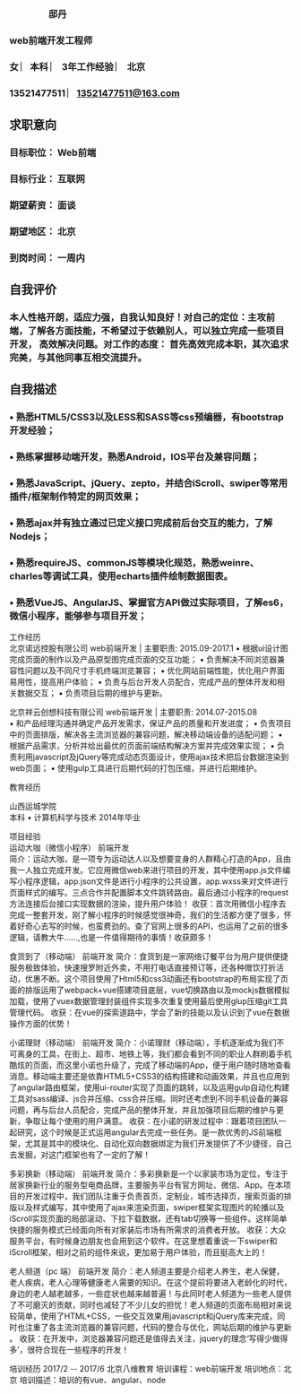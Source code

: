 

###			                    邸丹  　　　
###	                               web前端开发工程师  　　　　　　 
###				女  ︳本科 ︳ 3年工作经验  ︳ 北京  　　　　　　　　　　　　　　　　　 
###			       13521477511 ︳13521477511@163.com  　　　　　　　　　　　　　　　　

 
##	求职意向
###	目标职位：	Web前端
###	目标行业：	互联网
###	期望薪资：	面谈
###	期望地区：	北京
###	到岗时间：	一周内


##  	自我评价
###	本人性格开朗，适应力强，自我认知良好！对自己的定位：主攻前端，了解各方面技能，不希望过于依赖别人，可以独立完成一些项目开发，	      高效解决问题。对工作的态度： 首先高效完成本职，其次追求完美，与其他同事互相交流提升。

##      自我描述  
###     ▪ 熟悉HTML5/CSS3以及LESS和SASS等css预编器，有bootstrap开发经验； 
###     ▪ 熟练掌握移动端开发，熟悉Android，IOS平台及兼容问题；
###     ▪ 熟悉JavaScript、jQuery、zepto，并结合iScroll、swiper等常用插件/框架制作特定的网页效果； 
###     ▪ 熟悉ajax并有独立通过已定义接口完成前后台交互的能力，了解 Nodejs；  
###     ▪ 熟悉requireJS、commonJS等模块化规范，熟悉weinre、charles等调试工具，使用echarts插件绘制数据图表。
###     ▪ 熟悉VueJS、AngularJS、掌握官方API做过实际项目，了解es6，微信小程序，能够参与项目开发； 

	     
  工作经历   
北京诺远控股有限公司
web前端开发 | 主要职责:  	2015.09-2017.1
▪ 根据ui设计图完成页面的制作以及产品原型图完成页面的交互功能； 
▪ 负责解决不同浏览器兼容性问题以及不同尺寸手机终端浏览兼容； 
▪ 优化网站前端性能，优化用户界面易用性，提高用户体验； 
▪ 负责与后台开发人员配合，完成产品的整体开发和相关数据交互； 
▪ 负责项目后期的维护与更新。 

北京祥云创想科技有限公司
web前端开发 | 主要职责:  	2014.07-2015.08  
▪ 和产品经理沟通并确定产品开发需求，保证产品的质量和开发进度； 
▪ 负责项目中的页面排版，解决各主流浏览器的兼容问题，解决移动端设备的适配问题； 
▪ 根据产品需求，分析并给出最优的页面前端结构解决方案并完成效果实现； 
▪ 负责利用javascript及jQuery等完成动态页面设计，使用ajax技术把后台数据渲染到web页面； 
▪ 使用gulp工具进行后期代码的打包压缩，并进行后期维护。 


 
  教育经历  
 
山西运城学院 	
	本科 • 计算机科学与技术 	2014年毕业  

 
  项目经验  
运动大咖（微信小程序）
前端开发  
简介：运动大咖，是一项专为运动达人以及想要变身的人群精心打造的App，且由我一人独立完成开发。它应用微信web来进行项目的开发，其中使用app.js文件编写小程序逻辑，app.json文件是进行小程序的公共设置，app.wxss来对文件进行页面样式的编写。三点合作并配置脚本文件跳转路由。最后通过小程序的request方法连接后台接口实现数据的渲染，提升用户体验！
收获：首次用微信小程序去完成一整套开发，刚了解小程序的时候感觉很神奇，我们的生活都方便了很多，怀着好奇心去写的时候，也蛮费劲的。查了官网上很多的API，也运用了之前的很多逻辑，请教大牛……,也是一件值得期待的事情！收获颇多！

食货到了（移动端）
前端开发
简介：食货到是一家网络订餐平台为用户提供便捷服务极致体验，快速搜罗附近外卖，不用打电话直接预订等，还各种赠饮打折活动，优惠不断。这个项目使用了Html5和css3动画还有bootstrap的布局实现了页面的排版运用了webpack+vue搭建项目底层，vue切换路由以及mockjs数据模拟加载，使用了vuex数据管理封装组件实现多次重复使用最后使用glup压缩git工具管理代码。
收获：在vue的探索道路中，学会了新的技能以及认识到了vue在数据操作方面的优势！

小诺理财（移动端）
前端开发
简介：小诺理财（移动端），手机逐渐成为我们不可离身的工具，在街上、超市、地铁上等，我们都会看到不同的职业人群刷着手机酷炫的页面，而这里小诺也升级了，完成了移动端的App，便于用户随时随地查看消息。移动端主要还是依靠HTML5+CSS3的结构搭建和动画效果，并且也应用到了angular路由框架，使用ui-router实现了页面的跳转，以及运用gulp自动化构建工具对sass编译、js合并压缩、css合并压缩。同时还考虑到不同手机设备的兼容问题，再与后台人员配合，完成产品的整体开发，并且加强项目后期的维护与更新，争取让每个使用的用户满意。 
收获：在小诺的研发过程中：跟着项目团队一起研究，这个时候是正式运用angular去完成一些任务。是一款优秀的JS前端框架，尤其是其中的模块化、自动化双向数据绑定为我们开发提供了不少捷径，自己去发掘，对这门框架也有了一定的了解！

多彩换新（移动端） 
前端开发
简介：多彩换新是一个以家装市场为定位，专注于居家换新行业的服务型电商品牌，主要服务平台有官方网址、微信、App。在本项目的开发过程中，我们团队注重于负责首页，定制业，城市选择页，搜索页面的排版以及样式编写，其中使用了ajax来渲染页面，swiper框架实现图片的轮播以及iScroll实现页面的局部滚动、下拉下载数据，还有tab切换等一些组件。这样简单快捷的服务模式已经面向所有对家装后市场有所需求的消费者开放。
收获：大众服务平台，有时候身边朋友也会用到这个软件。在这里想着重说一下swiper和iScroll框架，相对之前的组件来说，更加易于用户体验，而且挺高大上的！

老人频道（pc 端） 
前端开发
简介：老人频道主要是介绍老人养生，老人保健，老人疾病，老人心理等健康老人需要的知识。在这个提前将要进入老龄化的时代，身边的老人越老越多，一些症状也越来越普遍！与此同时老人频道为一些老人提供了不可磨灭的贡献，同时也减轻了不少儿女的担忧！老人频道的页面布局相对来说较简单，使用了HTML+CSS，一些交互效果用javascript和jQuery库来完成，同时也注重了各主流浏览器的兼容问题，代码的整合与优化，网站后期的维护与更新 。
收获：在开发中，浏览器兼容问题还是值得去关注，jquery的理念‘写得少做得多’，很符合现在一些程序的开发！
 
 


  培训经历
2017/2 -- 2017/6
北京八维教育
培训课程：web前端开发
培训地点：北京
培训描述：培训的有vue、angular、node


